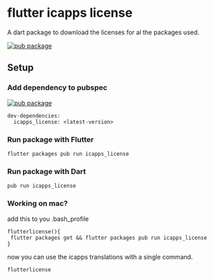 # flutter icapps license

A dart package to download the licenses for al the packages used.

[![pub package](https://img.shields.io/pub/v/icapps_license.svg)](https://pub.dartlang.org/packages/icapps_license)

## Setup

### Add dependency to pubspec

[![pub package](https://img.shields.io/pub/v/icapps_license.svg)](https://pub.dartlang.org/packages/icapps_license)
```
dev-dependencies:
  icapps_license: <latest-version>
```

### Run package with Flutter

```
flutter packages pub run icapps_license
```

### Run package with Dart

```
pub run icapps_license
```

### Working on mac?

add this to you .bash_profile

```
flutterlicense(){
 flutter packages get && flutter packages pub run icapps_license
}
```

now you can use the icapps translations with a single command.

```
flutterlicense
```